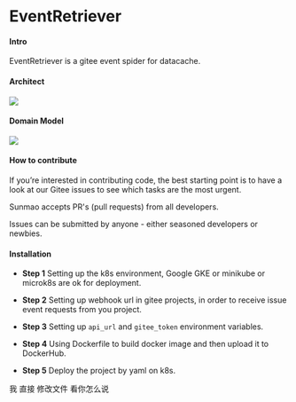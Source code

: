 # EventRetriever

#### Intro
EventRetriever is a gitee event spider for datacache.

#### Architect
![](http://assets.processon.com/chart_image/6163e23e0791290cc7819291.png)

#### Domain Model
![](http://assets.processon.com/chart_image/616428d163768921fa176b05.png)

#### How to contribute
If you’re interested in contributing code, the best starting point is to have a look at our Gitee issues to see which tasks are the most urgent. 

Sunmao accepts PR's (pull requests) from all developers.

Issues can be submitted by anyone - either seasoned developers or newbies.

#### Installation

- **Step 1** Setting up the k8s environment, Google GKE or minikube or microk8s are ok for deployment.

- **Step 2** Setting up webhook url in gitee projects, in order to receive issue event requests from you project.

- **Step 3** Setting up `api_url` and `gitee_token` environment variables.

- **Step 4** Using Dockerfile to build docker image and then upload it to DockerHub.

- **Step 5** Deploy the project by yaml on k8s.

我 直接 修改文件  看你怎么说




